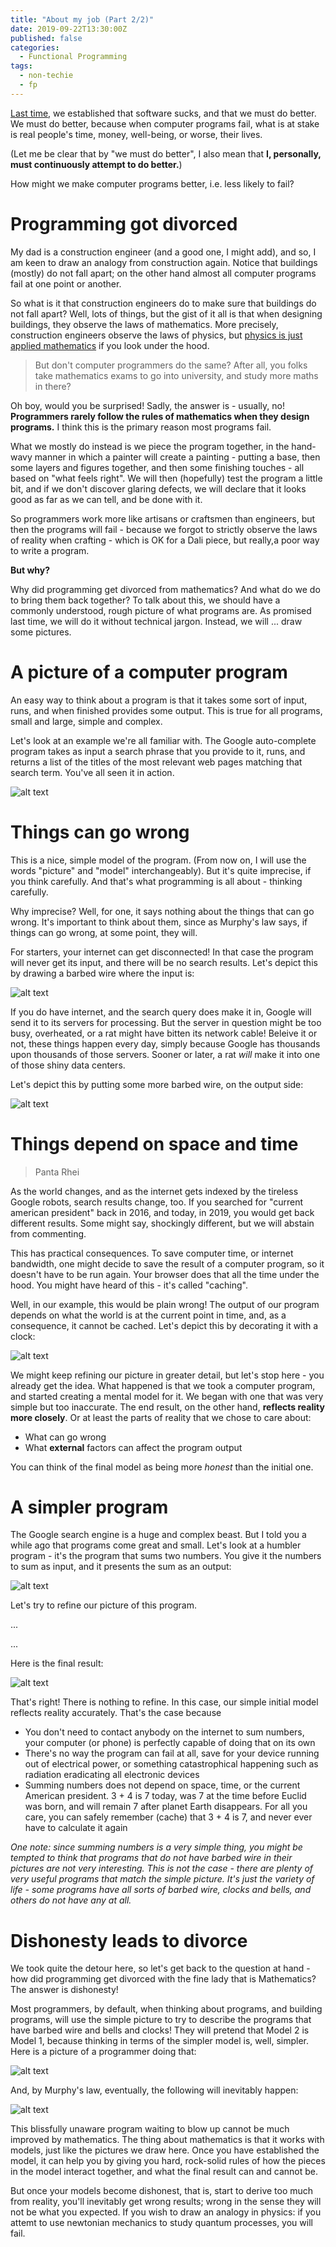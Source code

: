 ```yaml
---
title: "About my job (Part 2/2)"
date: 2019-09-22T13:30:00Z
published: false
categories:
  - Functional Programming
tags:
  - non-techie
  - fp
---
```


[Last time](2019-09-21-about-my-job.md), we established that software sucks, and that we must do better.
We must do better, because when computer programs fail, what is at stake is real people's time, money,
well-being, or worse, their lives.

(Let me be clear that by "we must do better", I also mean that **I, personally, must continuously attempt to do better.**)

How might we make computer programs better, i.e. less likely to fail?

# Programming got divorced

My dad is a construction engineer (and a good one, I might add), and so, I am keen to draw an analogy from construction again. Notice that buildings (mostly) do not fall apart; on the other 
hand almost all computer programs fail at one point or another.

So what is it that construction engineers do to make sure that buildings do not fall apart?
Well, lots of things, but the gist of it all is that when designing buildings, they observe the laws
of mathematics. More precisely, construction engineers observe the laws of physics, but [physics is
just applied mathematics](https://xkcd.com/435/) if you look under the hood.

> But don't computer programmers do the same? After all, you folks take mathematics exams to go into university, and study more maths in there?

Oh boy, would you be surprised! Sadly, the answer is - usually, no! **Programmers rarely follow the rules of mathematics when they design programs.** I think this is the primary reason most programs fail.

What we mostly do instead is we piece the program together, in the hand-wavy manner in which a painter will create a painting - putting a base, then some layers and figures together, and then some finishing touches - all based on "what feels right". We will then (hopefully) test the program a little bit, and if we don't discover glaring defects, we will declare that it looks good as far as we can tell, and be done with it.

So programmers work more like artisans or craftsmen than engineers, but then the programs will fail - because we forgot to strictly observe the laws of reality when crafting - which is OK for a Dali piece, but really,a poor way to write a program.

**But why?**

Why did programming get divorced from mathematics? And what do we do to bring them back together?
To talk about this, we should have a commonly understood, rough picture of what programs are.
As promised last time, we will do it without technical jargon. Instead, we will ... draw some pictures.

# A picture of a computer program

An easy way to think about a program is that it takes some sort of input, runs, and when finished provides some output. This is true for all programs, small and large, simple and complex.

Let's look at an example we're all familiar with. The Google auto-complete program takes as input a
search phrase that you provide to it, runs, and returns a list of the titles of the most relevant
web pages matching that search term. You've all seen it in action.

![alt text](../assets/images/about-my-job/google_search_initial.jpg "google autocomplete")

# Things can go wrong

This is a nice, simple model of the program. (From now on, I will use the words "picture" and "model" interchangeably). But it's quite imprecise, if you think carefully. And that's what programming is all about - thinking carefully.

Why imprecise? Well, for one, it says nothing about the things that can go wrong. It's important to think about them, since as Murphy's law says, if things can go wrong, at some point, they will.

For starters, your internet can get disconnected! In that case the program will never get its input, and there will be no search results. Let's depict this by drawing a barbed wire where the input is:

![alt text](../assets/images/about-my-job/barbed_wire_in.jpg "input with barbed wire")

If you do have internet, and the search query does make it in, Google will send it to its servers for processing. But the server in question might be too busy, overheated, or a rat might have bitten its network cable! Beleive it or not, these things happen every day, simply because Google has thousands upon thousands of those servers. Sooner or later, a rat *will* make it into one of those shiny data centers.

Let's depict this by putting some more barbed wire, on the output side:


![alt text](../assets/images/about-my-job/barbed_wire_in_out.jpg "input and output with barbed wire")


# Things depend on space and time

> Panta Rhei

As the world changes, and as the internet gets indexed by the tireless Google robots, search results change, too. If you searched for "current american president" back in 2016, and today, in 2019, you would get back different results. Some might say, shockingly different, but we will abstain from commenting.

This has practical consequences. To save computer time, or internet bandwidth, one might decide to save the result of a computer program, so it doesn't have to be run again. Your browser does that all the time under the hood. You might have heard of this - it's called "caching".

Well, in our example, this would be plain wrong! The output of our program depends on what the world is at the current point in time, and, as a consequence, it cannot be cached. Let's depict this by decorating it with a clock:

![alt text](../assets/images/about-my-job/with_clock.jpg "program with clock")


We might keep refining our picture in greater detail, but let's stop here - you already get the idea.
What happened is that we took a computer program, and started creating a mental model for it. We began with one that was very simple but too inaccurate. The end result, on the other hand, **reflects reality more closely**. Or at least the parts of reality that we chose to care about:
- What can go wrong
- What **external** factors can affect the program output

You can think of the final model as being more *honest* than the initial one.

# A simpler program

The Google search engine is a huge and complex beast. But I told you a while ago that programs come great and small. Let's look at a humbler program - it's the program that sums two numbers. You give it the numbers to sum as input, and it presents the sum as an output:

![alt text](../assets/images/about-my-job/sum.jpg "program that sums numbers")

Let's try to refine our picture of this program.

...

...

Here is the final result:

![alt text](../assets/images/about-my-job/sum.jpg "program that sums numbers")

That's right! There is nothing to refine. In this case, our simple initial model reflects reality accurately. That's the case because
- You don't need to contact anybody on the internet to sum numbers, your computer (or phone) is perfectly capable of doing that on its own
- There's no way the program can fail at all, save for your device running out of electrical power, or something catastrophical happening such as radiation eradicating all electronic devices
- Summing numbers does not depend on space, time, or the current American president. 3 + 4 is 7 today, was 7 at the time before Euclid was born, and will remain 7 after planet Earth disappears. For all you care, you can safely remember (cache) that 3 + 4 is 7, and never ever have to calculate it again

*One note: since summing numbers is a very simple thing, you might be tempted to think that programs that do not have barbed wire in their pictures are not very interesting. This is not the case - there are plenty of very useful programs that match the simple picture. It's just the variety of life - some programs have all sorts of barbed wire, clocks and bells, and others do not have any at all.*

# Dishonesty leads to divorce

We took quite the detour here, so let's get back to the question at hand - how did programming get divorced with the fine lady that is Mathematics? The answer is dishonesty!

Most programmers, by default, when thinking about programs, and building programs, will use the simple picture to try to describe the programs that have barbed wire and bells and clocks! They will pretend that Model 2 is Model 1, because thinking in terms of the simpler model is, well, simpler. Here is a picture of a programmer doing that:

![alt text](../assets/images/about-my-job/happy_programmer.jpg "a happy, blissful programmer")

And, by Murphy's law, eventually, the following will inevitably happen:

![alt text](../assets/images/about-my-job/sad_user.jpg "a surprised programmer and a sad user")

This blissfully unaware program waiting to blow up cannot be much improved by mathematics. The thing about mathematics is that it works with models, just like the pictures we draw here. Once you have established the model, it can help you by giving you hard, rock-solid rules of how the pieces in the model interact together, and what the final result can and cannot be. 

But once your models become dishonest, that is, start to derive too much from reality, you'll inevitably get wrong results; wrong in the sense they will not be what you expected. If you wish to draw an analogy in physics: if you attemt to use newtonian mechanics to study quantum processes, you will fail. 

